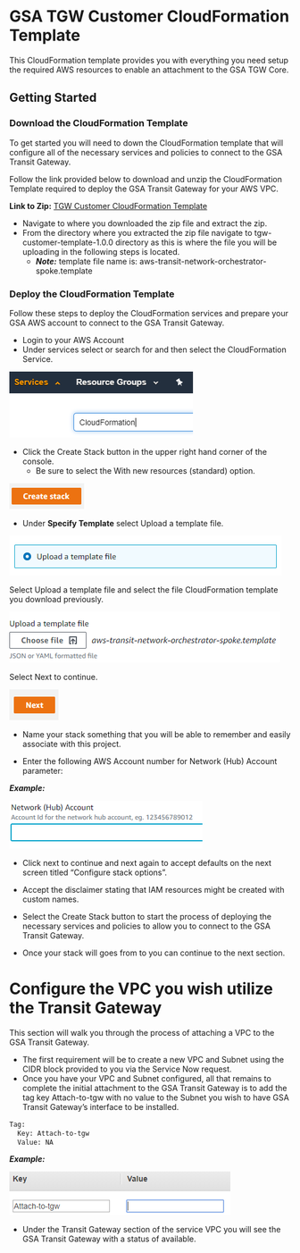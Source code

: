 # GSA TGW Customer CloudFormation Template

This CloudFormation template provides you with everything you need setup the required AWS resources to enable an attachment to the GSA TGW Core.

## Getting Started

### Download the CloudFormation Template

To get started you will need to down the CloudFormation template that will configure all of the necessary services and policies to connect to the GSA Transit Gateway.

Follow the link provided below to download and unzip the CloudFormation Template required to deploy the GSA Transit Gateway for your AWS VPC.

**Link to Zip:** [TGW Customer CloudFormation Template](https://github.com/GSA/tgw-customer-template/archive/v1.0.0.0.zip)

* Navigate to where you downloaded the zip file and extract the zip.
* From the directory where you extracted the zip file navigate to tgw-customer-template-1.0.0 directory as this is where the file you will be uploading in the following steps is located.
  * ***Note:*** template file name is: aws-transit-network-orchestrator-spoke.template

### Deploy the CloudFormation Template

Follow these steps to deploy the CloudFormation services and prepare your GSA AWS account to connect to the GSA Transit Gateway.

* Login to your AWS Account
* Under services select or search for and then select the CloudFormation Service.

![Service](images/image4.png)

* Click the Create Stack button in the upper right hand corner of the console.
  * Be sure to select the With new resources (standard) option.

![Create Stack](images/image8.png)

* Under **Specify Template** select Upload a template file.

![Upload](images/image1.png)

Select Upload a template file and select the file CloudFormation template you download previously.

![Select Upload](images/image6.png)

Select Next to continue.

![Next](images/image13.png)

* Name your stack something that you will be able to remember and easily associate with this project.

* Enter the following AWS Account number for Network (Hub) Account parameter:

***Example:***

![Hub Account](images/image14.png)

* Click next to continue and next again to accept defaults on the next screen titled  “Configure stack options”.

* Accept the disclaimer stating that IAM resources might be created with custom names.

* Select the Create Stack button to start the process of deploying the necessary services and policies to allow you to connect to the GSA Transit Gateway.

* Once your stack will goes from to you can continue to the next section.

# Configure the VPC you wish utilize the Transit Gateway

This section will walk you through the process of attaching a VPC to the GSA Transit Gateway.  

* The first requirement will be to create a new VPC and Subnet using the CIDR block provided to you via the Service Now request.
* Once you have your VPC and Subnet configured, all that remains to complete the initial attachment to the GSA Transit Gateway is to add the tag key Attach-to-tgw with no value to the Subnet you wish to have GSA Transit Gateway’s interface to be installed.  
```
Tag: 
  Key: Attach-to-tgw
  Value: NA
```
***Example:***

![Required tag](images/image2.png)

* Under the Transit Gateway section of the  service VPC you will see the GSA Transit Gateway with a status of available.

